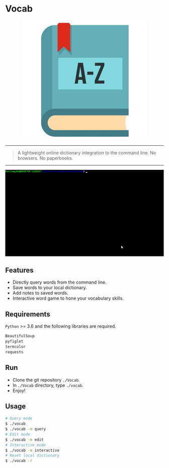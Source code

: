 # Vocab
<p align=center><img src="./asset/dict.jpg" width="400"/></p>

***
> A lightweight online dictionary integration to the command line. No browsers. No paperbooks.
***

![hello](./asset/demo.gif)
## Features
- Directly query words from the command line.
- Save words to your local dictionary.
- Add notes to saved words.
- Interactive word game to hone your vocabulary skills.
## Requirements
`Python` >= 3.6 and the following libraries are required.
```python
BeautifulSoup
pyfiglet
termcolor
requests
```
## Run
- Clone the git repository `./Vocab`.
- In `./Vocab` directory, type `./vocab`.
- Enjoy!

## Usage
```bash
# Query mode
$ ./vocab
$ ./vocab -m query
# Edit mode
$ ./vocab -m edit
# Interactive mode
$ ./vocab -m interactive
# Reset local dictionary
$ ./vocab -r
```
